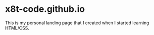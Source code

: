 # x8t-code.github.io

This is my personal landing page that I created when I started learning HTML/CSS.
